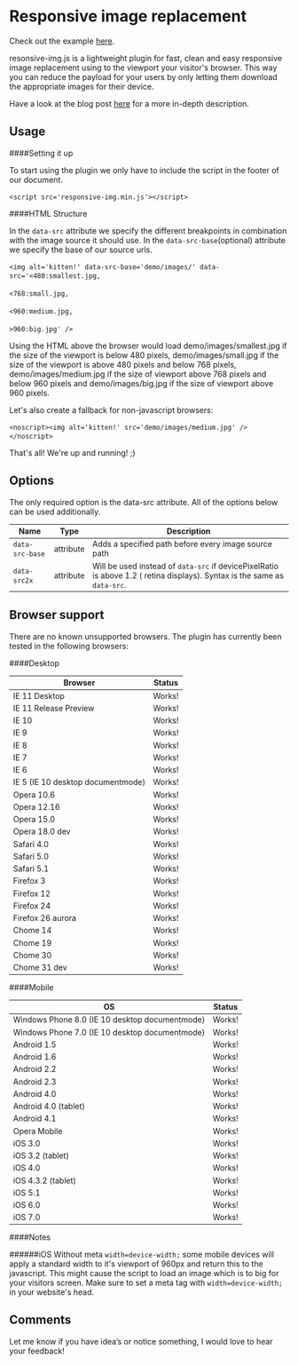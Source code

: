Responsive image replacement
============================

Check out the example [here](http://kvendrik.github.io/responsive-images.js).

resonsive-img.js is a lightweight plugin for fast, clean and easy responsive image replacement using to the viewport your visitor's browser. 
This way you can reduce the payload for your users by only letting them download the appropriate images for their device.

Have a look at the blog post [here](http://blog.kvendrik.com) for a more in-depth description.


Usage
-----

####Setting it up

To start using the plugin we only have to include the script in the footer of our document.

	<script src='responsive-img.min.js'></script>


####HTML Structure

In the `data-src` attribute we specify the different breakpoints in combination with the image source it should use. In the `data-src-base`(optional) attribute we specify the base of our source urls.

	<img alt='kitten!' data-src-base='demo/images/' data-src='<480:smallest.jpg,
														 	  <768:small.jpg,
														 	  <960:medium.jpg,
														 	  >960:big.jpg' />

Using the HTML above the browser would load demo/images/smallest.jpg if the size of the viewport is below 480 pixels, demo/images/small.jpg if the size of the viewport is above 480 pixels and below 768 pixels, demo/images/medium.jpg if the size of viewport above 768 pixels and below 960 pixels and demo/images/big.jpg if the size of viewport above 960 pixels.

Let's also create a fallback for non-javascript browsers:

	<noscript><img alt='kitten!' src='demo/images/medium.jpg' /></noscript>

That's all! We're up and running! ;)



Options
-------

The only required option is the data-src attribute. All of the options below can be used additionally.

| Name            | Type      | Description
| --------------- | --------- | ---------------------------------------------------- |
| `data-src-base` | attribute | Adds a specified path before every image source path |
| `data-src2x` 	  | attribute | Will be used instead of `data-src` if devicePixelRatio is above 1.2 (								 retina displays). Syntax is the same as `data-src`. |


Browser support
---------------

There are no known unsupported browsers. The plugin has currently been tested in the following browsers:

####Desktop

| Browser                   		 | Status | 
| ---------------------------------- | ------ |
| IE 11 Desktop                		 | Works! |
| IE 11 Release Preview     		 | Works! |
| IE 10   			        		 | Works! |
| IE 9   			        		 | Works! |
| IE 8                    			 | Works! |
| IE 7                    			 | Works! |
| IE 6                         		 | Works! |
| IE 5 (IE 10 desktop documentmode)  | Works! |
| Opera 10.6                		 | Works! |
| Opera 12.16               		 | Works! |
| Opera 15.0                		 | Works! |
| Opera 18.0 dev            		 | Works! |
| Safari 4.0                		 | Works! |
| Safari 5.0                		 | Works! |
| Safari 5.1                		 | Works! |
| Firefox 3                 		 | Works! |
| Firefox 12                		 | Works! |
| Firefox 24                		 | Works! |
| Firefox 26 aurora         		 | Works! |
| Chome 14                		     | Works! |
| Chome 19                		     | Works! |
| Chome 30                		     | Works! |
| Chome 31 dev            		     | Works! |


####Mobile

| OS               								  | Status |
| ----------------------------------------------- | ------ |
|  Windows Phone 8.0 (IE 10 desktop documentmode) | Works! |
|  Windows Phone 7.0 (IE 10 desktop documentmode) | Works! |
|  Android 1.5     							      | Works! |
|  Android 1.6     								  | Works! |
|  Android 2.2     								  | Works! |
|  Android 2.3     								  | Works! |
|  Android 4.0     								  | Works! |
|  Android 4.0 (tablet) 				          | Works! |
|  Android 4.1     							      | Works! |
|  Opera Mobile    							      | Works! |
|  iOS 3.0         							      | Works! |
|  iOS 3.2 (tablet) 							  | Works! |
|  iOS 4.0         							      | Works! |
|  iOS 4.3.2 (tablet) 						      | Works! |
|  iOS 5.1         								  | Works! |
|  iOS 6.0         								  | Works! |
|  iOS 7.0         								  | Works! |


####Notes

######iOS
Without meta `width=device-width;` some mobile devices will apply a standard width to it's viewport of 960px and return this to the javascript. This might cause the script to load an image which is to big for your visitors screen. Make sure to set a meta tag with `width=device-width;` in your website's head.


Comments
--------

Let me know if you have idea’s or notice something, I would love to hear your feedback!